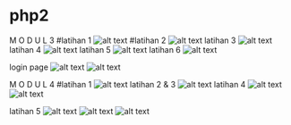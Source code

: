 # php2

 M             O                D              U             L          3
#latihan 1
![alt text](https://github.com/rezaalamsyah/php2/blob/master/Latihan3/Screenshot%20(252).png)
#latihan 2
![alt text](https://github.com/rezaalamsyah/php2/blob/master/Latihan3/Screenshot%20(253).png)
latihan 3
![alt text](https://github.com/rezaalamsyah/php2/blob/master/Latihan3/Screenshot%20(254).png)
latihan 4
![alt text](https://github.com/rezaalamsyah/php2/blob/master/Latihan3/Screenshot%20(255).png)
latihan 5
![alt text](https://github.com/rezaalamsyah/php2/blob/master/Latihan3/Screenshot%20(256).png)
latihan 6
![alt text](https://github.com/rezaalamsyah/php2/blob/master/Latihan3/Screenshot%20(257).png)

login page 
![alt text](https://github.com/rezaalamsyah/php2/blob/master/Latihan3/Screenshot%20(258).png)
![alt text](https://github.com/rezaalamsyah/php2/blob/master/Latihan3/Screenshot%20(259).png)

 M             O                D              U             L          4
 #latihan 1
![alt text](https://github.com/rezaalamsyah/php2/blob/master/Latihan4/Screenshot%20(260).png)
latihan 2 & 3
![alt text](https://github.com/rezaalamsyah/php2/blob/master/Latihan4/Screenshot%20(261).png)
latihan 4
![alt text](https://github.com/rezaalamsyah/php2/blob/master/Latihan4/Screenshot%20(263).png)
![alt text](https://github.com/rezaalamsyah/php2/blob/master/Latihan4/Screenshot%20(264).png)

latihan 5
![alt text](https://github.com/rezaalamsyah/php2/blob/master/Latihan4/Screenshot%20(265).png)
![alt text](https://github.com/rezaalamsyah/php2/blob/master/Latihan4/Screenshot%20(266).png)
![alt text](https://github.com/rezaalamsyah/php2/blob/master/Latihan4/Screenshot%20(267).png)
